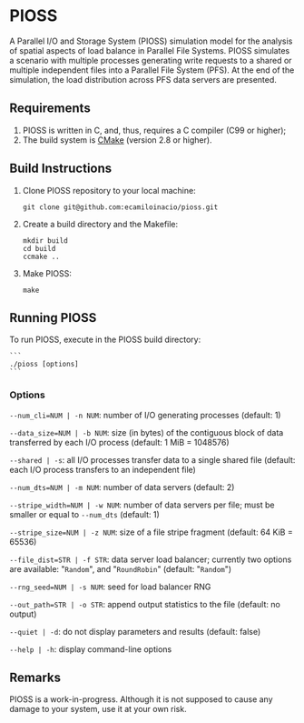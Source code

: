# PIOSS

A Parallel I/O and Storage System (PIOSS) simulation model for the analysis of spatial aspects of load balance in Parallel File Systems.
PIOSS simulates a scenario with multiple processes generating write requests to a shared or multiple independent files into a Parallel File System (PFS).
At the end of the simulation, the load distribution across PFS data servers are presented.

## Requirements

1. PIOSS is written in C, and, thus, requires a C compiler (C99 or higher);
2. The build system is [CMake](http://cmake.org) (version 2.8 or higher).

## Build Instructions

1. Clone PIOSS repository to your local machine:

    ```
    git clone git@github.com:ecamiloinacio/pioss.git
    ```	

2. Create a build directory and the Makefile:

    ```
    mkdir build
    cd build
    ccmake ..
    ```

3. Make PIOSS:

    ```
    make
    ```

## Running PIOSS

To run PIOSS, execute in the PIOSS build directory:

    ```
    ./pioss [options]
    ```

### Options

`--num_cli=NUM | -n NUM`: number of I/O generating processes (default: 1)

`--data_size=NUM | -b NUM`: size (in bytes) of the contiguous block of data transferred by each I/O process (default: 1 MiB = 1048576)

`--shared | -s`: all I/O processes transfer data to a single shared file (default: each I/O process transfers to an independent file)

`--num_dts=NUM | -m NUM`: number of data servers (default: 2)

`--stripe_width=NUM | -w NUM`: number of data servers per file; must be smaller or equal to `--num_dts` (default: 1)

`--stripe_size=NUM | -z NUM`: size of a file stripe fragment (default: 64 KiB = 65536)

`--file_dist=STR | -f STR`: data server load balancer; currently two options are available: "`Random`", and "`RoundRobin`" (default: "`Random`")

`--rng_seed=NUM | -s NUM`: seed for load balancer RNG

`--out_path=STR | -o STR`: append output statistics to the file (default: no output)

`--quiet | -d`: do not display parameters and results (default: false)

`--help | -h`: display command-line options

## Remarks

PIOSS is a work-in-progress. Although it is not supposed to cause any damage to your system, use it at your own risk.
